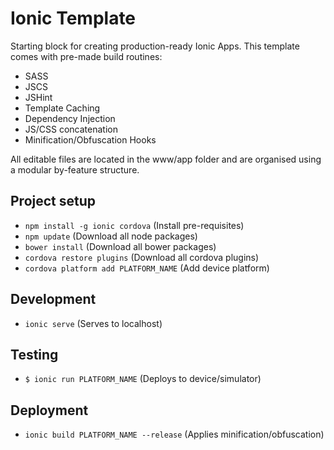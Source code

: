 # Ionic Template
Starting block for creating production-ready Ionic Apps. This template comes with pre-made build routines:
* SASS
* JSCS
* JSHint
* Template Caching
* Dependency Injection
* JS/CSS concatenation
* Minification/Obfuscation Hooks

All editable files are located in the www/app folder and are organised using a modular by-feature structure.

## Project setup
* `npm install -g ionic cordova` (Install pre-requisites)
* `npm update` (Download all node packages)
* `bower install` (Download all bower packages)
* `cordova restore plugins` (Download all cordova plugins)
* `cordova platform add PLATFORM_NAME` (Add device platform)

## Development
* `ionic serve` (Serves to localhost)

## Testing
* `$ ionic run PLATFORM_NAME` (Deploys to device/simulator)

## Deployment
* `ionic build PLATFORM_NAME --release` (Applies minification/obfuscation)